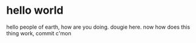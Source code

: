 # hello world

hello people of earth, how are you doing.
dougie here.
now how does this thing work,
commit c'mon

